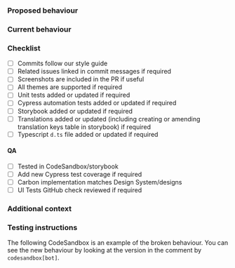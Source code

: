 ### Proposed behaviour

<!--
A clear and concise description of what changes this PR makes.

If applicable, add screenshots of a codesandbox to help explain your request. You can paste these directly into GitHub.

Please DO NOT share screenshots or the source code of your project.

You can create a codesandbox to show the behaviour before/after this pull request by forking this template https://codesandbox.io/s/carbon-quickstart-j5pb2

If you include a CodeSandbox link, the bot will fork it with the new built version of carbon.
If you have a commit that includes fixes #123 and issue #123 has a CodeSandbox link in the body, the bot will fork
it with the new built version of carbon.
-->

### Current behaviour

<!--
A clear and concise description of the behaviour before this change.

If applicable, add screenshots. You can paste these directly into GitHub.
-->

### Checklist

<!-- Each PR should include the following -->

- [ ] Commits follow our style guide
- [ ] Related issues linked in commit messages if required
- [ ] Screenshots are included in the PR if useful
- [ ] All themes are supported if required
- [ ] Unit tests added or updated if required
- [ ] Cypress automation tests added or updated if required
- [ ] Storybook added or updated if required
- [ ] Translations added or updated (including creating or amending translation keys table in storybook) if required
- [ ] Typescript `d.ts` file added or updated if required

#### QA

- [ ] Tested in CodeSandbox/storybook
- [ ] Add new Cypress test coverage if required
- [ ] Carbon implementation matches Design System/designs
- [ ] UI Tests GitHub check reviewed if required

### Additional context

<!-- Add any other context or links about the pull request here. -->

### Testing instructions

<!-- How can a reviewer test this PR? -->

The following CodeSandbox is an example of the broken behaviour.
You can see the new behaviour by looking at the version in the comment by `codesandbox[bot]`.

<!-- Add CodeSandbox here -->
